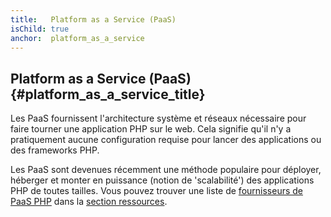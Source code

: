 ```yaml
---
title:   Platform as a Service (PaaS)
isChild: true
anchor:  platform_as_a_service
---
```


## Platform as a Service (PaaS)  {#platform_as_a_service_title}

Les PaaS fournissent l'architecture système et réseaux nécessaire pour faire tourner une application PHP sur le web. 
Cela signifie qu'il n'y a pratiquement aucune configuration requise pour lancer des applications ou des frameworks PHP.

Les PaaS sont devenues récemment une méthode populaire pour déployer, héberger et monter en puissance (notion de 
'scalabilité') des applications PHP de toutes tailles. Vous pouvez trouver une liste de [fournisseurs de PaaS PHP](#fournisseurs_paas_pour_php) 
dans la [section ressources](#ressources).
